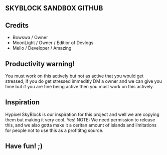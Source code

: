 ## SKYBLOCK SANDBOX GITHUB

## Credits
* Bowswa / Owner
* MoonLight / Owner / Editior of Devlogs
* Mello / Developer / Amazing 

## Productivity warning!
You must work on this actively but not as active that you would get stressed, if you do get stressed immeditly DM a owner and we can give you time but if you are fine being active then you must work on this actively.

## Inspiration
Hypixel SkyBlock is our inspiration for this project and well we are copying them but making it very cool. Yes!
NOTE: We need permission to release this, and we also gotta make it a ceritan amount of islands and limitations for people not to use this as a profititng source.

##  Have fun! ;)
